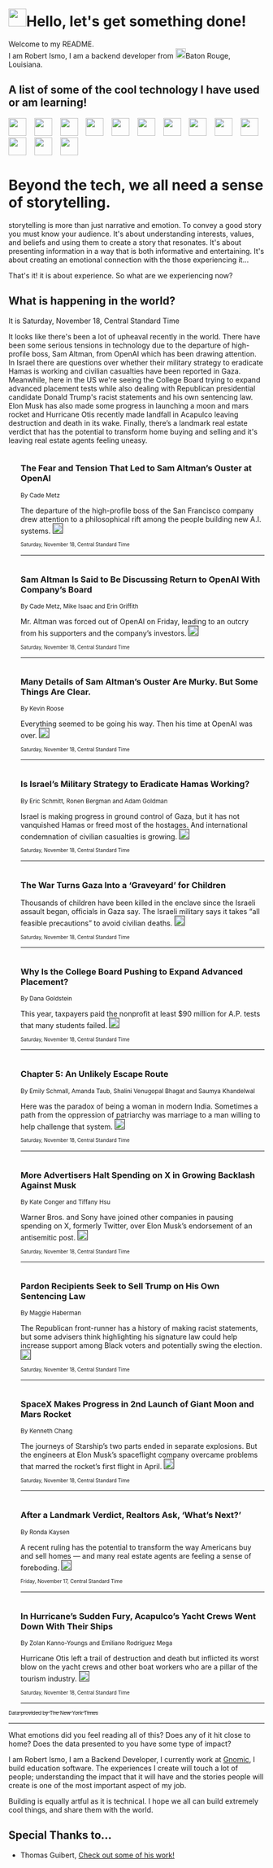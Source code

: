 <h1><img src="https://emojis.slackmojis.com/emojis/images/1643514375/3493/hot-coffee.gif?1643514375" width="35"/>Hello, let's get something done!</h1>

<p>Welcome to my README.<br/>
I am Robert Ismo, I am a backend developer from <img src="https://emojis.slackmojis.com/emojis/images/1638395689/50435/moulin_rouge.png?1638395689" width="20"/>Baton Rouge, Louisiana.</p>
<h2>A list of some of the cool technology I have used or am learning!</h2>
<p>
<img src="https://emojis.slackmojis.com/emojis/images/1643516091/21142/meow_bongotap.gif?1643516091" width="35" alt="">
<img src="https://img.shields.io/badge/Favorite%20Frontend%20Framework-SvelteKit-f83903" alt="">
<img src="https://img.shields.io/badge/Second%20Favorite-Vue-40b581" alt="">
<img src="https://img.shields.io/badge/Most%20Used%20Runtime-Nodejs-78b061" alt="">
<img src="https://emojis.slackmojis.com/emojis/images/1643517416/34482/fire.gif?1643517416" width="35" alt="">
<img src="https://img.shields.io/badge/Javascript%20But%20Better-Typescript-0078ca" alt="">
<img src="https://img.shields.io/badge/Favorite%20Language-Elixir-3e244d" alt="">
<img src="https://img.shields.io/badge/Containerize%20Everything-Docker-6ac9ef" alt="">
<img src="https://emojis.slackmojis.com/emojis/images/1643514596/5999/meow_party.gif?1643514596" width="35" alt="">
<img src="https://img.shields.io/badge/API%20Love%20Language-Graphql-de32a5" alt="">
<img src="https://img.shields.io/badge/Our%20Favorite%20Version%20Controller-Git-e94f33" alt="">
<img src="https://img.shields.io/badge/Favorite%20Database-Redis-d42d1d" alt="">
<img src="https://emojis.slackmojis.com/emojis/images/1643514559/5584/deployparrot.gif?1643514559" width="35" alt="">
<img src="https://img.shields.io/badge/Container%20Interstate-RabbitMQ-f66200" alt="">
<img src="https://img.shields.io/badge/Gotta%20Learn-Kubernetes-316adf" alt="">
<img src="https://img.shields.io/badge/Really%20Mature%20Now-WASM-654fef" alt="">
<img src="https://emojis.slackmojis.com/emojis/images/1666642497/61942/dance_vibe.gif?1666642497" width="35" alt="">
<img src="https://img.shields.io/badge/For%20My%20M1-ARM64-657d96" alt="">
<img src="https://img.shields.io/badge/Loving%20This%20So%20Much-TailwindCSS-17bcb5" alt="">
<img src="https://img.shields.io/badge/Cool%20Build%20Tool-Vite-f9cb24" alt="">
<img src="https://emojis.slackmojis.com/emojis/images/1669231376/62819/working-on-it.gif?1669231376" width="35" alt="">
<img src="https://img.shields.io/badge/Fun%20and%20Easy%20Database-MongoDB-5f8c49" alt="">
<img src="https://img.shields.io/badge/JS%20Life%20Support-NPM-c73737" alt="">
<img src="https://img.shields.io/badge/I%20Liked%20It-DynamoDB-0073b9" alt="">
<img src="https://emojis.slackmojis.com/emojis/images/1643514045/46/question.gif?1643514045" width="35" alt="">
<img src="https://img.shields.io/badge/cool-React-60d6f9" alt="">
<img src="https://img.shields.io/badge/Future%20Big%20Project-Lambda-f37e00" alt="">
<img src="https://img.shields.io/badge/NPM%20But%20Better-PNPM-f1aa07" alt="">
<img src="https://emojis.slackmojis.com/emojis/images/1643514943/9662/fbwow.gif?1643514943" width="35" alt="">
<img src="https://img.shields.io/badge/First%20Language-C-662079" alt="">
<img src="https://img.shields.io/badge/Where%20I%20Deploy%20Frontend-Vercel-000000" alt="">
<img src="https://img.shields.io/badge/Who%20Does%20not%20Want%20an%20App-Swift-f9492a" alt="">
<img src="https://emojis.slackmojis.com/emojis/images/1643514058/151/javascript.png?1643514058" width="35" alt="">
<img src="https://img.shields.io/badge/cool-Python-fbd542" alt="">
<img src="https://img.shields.io/badge/Favorite%20Something-Stripe-656cdc" alt="">
<img src="https://img.shields.io/badge/Of%20Course-HTML5-ed6327" alt="">
<img src="https://emojis.slackmojis.com/emojis/images/1660415405/60731/bomb.gif?1660415405" width="35" alt="">
<img src="https://img.shields.io/badge/hate-CSS-2964ec" alt="">
<img src="https://img.shields.io/badge/Learning-CircleCI-141215" alt="">
<img src="https://img.shields.io/badge/Learning-Rust-fbbb3b" alt="">
<img src="https://emojis.slackmojis.com/emojis/images/1660415397/60712/writing-hand.gif?1660415397" width="35" alt="">
<img src="https://img.shields.io/badge/Dev%20Browser%20of%20Choice-Firefox-cc4e26" alt="">
<img src="https://img.shields.io/badge/Recoverying%20From%20Windows-UNIX-1781e3" alt="">
<img src="https://img.shields.io/badge/LOVE-LogSeq-90c1c2" alt="">
<img src="https://emojis.slackmojis.com/emojis/images/1643514066/223/kirby.gif?1643514066" width="35" alt="">
<img src="https://img.shields.io/badge/Daily%20Driver-MacOS-e6e6e8" alt="">
<img src="https://img.shields.io/badge/Git%20Server-Github-000000" alt="">
<img src="https://img.shields.io/badge/enjoyable-EC2-f17428" alt="">
<img src="https://emojis.slackmojis.com/emojis/images/1643514239/2069/excited.gif?1643514239" width="35" alt="">
</p>
<h1>Beyond the tech, we all need a sense of storytelling.</h1>
<p>storytelling is more than just narrative and emotion. To convey a good story you must know your audience. It's about understanding interests, values, and beliefs and using them to create a story that resonates. It's about presenting information in a way that is both informative and entertaining. It's about creating an emotional connection with the those experiencing it...</p>
<p>That's it! it is about experience. So what are we experiencing now?</p>
<h2>What is happening in the world?</h2>
<p>It is Saturday, November 18, Central Standard Time</p>
<p>
It looks like there&#39;s been a lot of upheaval recently in the world. There have been some serious tensions in technology due to the departure of high-profile boss, Sam Altman, from OpenAI which has been drawing attention. In Israel there are questions over whether their military strategy to eradicate Hamas is working and civilian casualties have been reported in Gaza. Meanwhile, here in the US we&#39;re seeing the College Board trying to expand advanced placement tests while also dealing with Republican presidential candidate Donald Trump&#39;s racist statements and his own sentencing law. Elon Musk has also made some progress in launching a moon and mars rocket and Hurricane Otis recently made landfall in Acapulco leaving destruction and death in its wake. Finally, there’s a landmark real estate verdict that has the potential to transform home buying and selling and it&#39;s leaving real estate agents feeling uneasy.</p>
<ol>
<img src="https://img.shields.io/badge/-technology-blue" alt="">
<h3>The Fear and Tension That Led to Sam Altman’s Ouster at OpenAI</h3>
<sub>By Cade Metz</sub>
<p>The departure of the high-profile boss of the San Francisco company drew attention to a philosophical rift among the people building new A.I. systems.  <a href=""><img src="https://developer.nytimes.com/files/poweredby_nytimes_30b.png?v=1583354208352" height="20"></a></p>
<sub><sub>Saturday, November 18, Central Standard Time</sub></sub>
<hr/>
<img src="https://img.shields.io/badge/-technology-blue" alt="">
<h3>Sam Altman Is Said to Be Discussing Return to OpenAI With Company’s Board</h3>
<sub>By Cade Metz, Mike Isaac and Erin Griffith</sub>
<p>Mr. Altman was forced out of OpenAI on Friday, leading to an outcry from his supporters and the company’s investors.  <a href=""><img src="https://developer.nytimes.com/files/poweredby_nytimes_30b.png?v=1583354208352" height="20"></a></p>
<sub><sub>Saturday, November 18, Central Standard Time</sub></sub>
<hr/>
<img src="https://img.shields.io/badge/-technology-blue" alt="">
<h3>Many Details of Sam Altman’s Ouster Are Murky. But Some Things Are Clear.</h3>
<sub>By Kevin Roose</sub>
<p>Everything seemed to be going his way. Then his time at OpenAI was over.  <a href=""><img src="https://developer.nytimes.com/files/poweredby_nytimes_30b.png?v=1583354208352" height="20"></a></p>
<sub><sub>Saturday, November 18, Central Standard Time</sub></sub>
<hr/>
<img src="https://img.shields.io/badge/-world-blue" alt="">
<h3>Is Israel’s Military Strategy to Eradicate Hamas Working?</h3>
<sub>By Eric Schmitt, Ronen Bergman and Adam Goldman</sub>
<p>Israel is making progress in ground control of Gaza, but it has not vanquished Hamas or freed most of the hostages. And international condemnation of civilian casualties is growing.  <a href=""><img src="https://developer.nytimes.com/files/poweredby_nytimes_30b.png?v=1583354208352" height="20"></a></p>
<sub><sub>Saturday, November 18, Central Standard Time</sub></sub>
<hr/>
<img src="https://img.shields.io/badge/-world-blue" alt="">
<h3>The War Turns Gaza Into a ‘Graveyard’ for Children</h3>
<sub></sub>
<p>Thousands of children have been killed in the enclave since the Israeli assault began, officials in Gaza say. The Israeli military says it takes “all feasible precautions” to avoid civilian deaths.  <a href=""><img src="https://developer.nytimes.com/files/poweredby_nytimes_30b.png?v=1583354208352" height="20"></a></p>
<sub><sub>Saturday, November 18, Central Standard Time</sub></sub>
<hr/>
<img src="https://img.shields.io/badge/-us-blue" alt="">
<h3>Why Is the College Board Pushing to Expand Advanced Placement?</h3>
<sub>By Dana Goldstein</sub>
<p>This year, taxpayers paid the nonprofit at least $90 million for A.P. tests that many students failed.  <a href=""><img src="https://developer.nytimes.com/files/poweredby_nytimes_30b.png?v=1583354208352" height="20"></a></p>
<sub><sub>Saturday, November 18, Central Standard Time</sub></sub>
<hr/>
<img src="https://img.shields.io/badge/-world-blue" alt="">
<h3>Chapter 5: An Unlikely Escape Route</h3>
<sub>By Emily Schmall, Amanda Taub, Shalini Venugopal Bhagat and Saumya Khandelwal</sub>
<p>Here was the paradox of being a woman in modern India. Sometimes a path from the oppression of patriarchy was marriage to a man willing to help challenge that system.  <a href=""><img src="https://developer.nytimes.com/files/poweredby_nytimes_30b.png?v=1583354208352" height="20"></a></p>
<sub><sub>Saturday, November 18, Central Standard Time</sub></sub>
<hr/>
<img src="https://img.shields.io/badge/-technology-blue" alt="">
<h3>More Advertisers Halt Spending on X in Growing Backlash Against Musk</h3>
<sub>By Kate Conger and Tiffany Hsu</sub>
<p>Warner Bros. and Sony have joined other companies in pausing spending on X, formerly Twitter, over Elon Musk’s endorsement of an antisemitic post.  <a href=""><img src="https://developer.nytimes.com/files/poweredby_nytimes_30b.png?v=1583354208352" height="20"></a></p>
<sub><sub>Saturday, November 18, Central Standard Time</sub></sub>
<hr/>
<img src="https://img.shields.io/badge/-us-blue" alt="">
<h3>Pardon Recipients Seek to Sell Trump on His Own Sentencing Law</h3>
<sub>By Maggie Haberman</sub>
<p>The Republican front-runner has a history of making racist statements, but some advisers think highlighting his signature law could help increase support among Black voters and potentially swing the election.  <a href=""><img src="https://developer.nytimes.com/files/poweredby_nytimes_30b.png?v=1583354208352" height="20"></a></p>
<sub><sub>Saturday, November 18, Central Standard Time</sub></sub>
<hr/>
<img src="https://img.shields.io/badge/-science-blue" alt="">
<h3>SpaceX Makes Progress in 2nd Launch of Giant Moon and Mars Rocket</h3>
<sub>By Kenneth Chang</sub>
<p>The journeys of Starship’s two parts ended in separate explosions. But the engineers at Elon Musk’s spaceflight company overcame problems that marred the rocket’s first flight in April.  <a href=""><img src="https://developer.nytimes.com/files/poweredby_nytimes_30b.png?v=1583354208352" height="20"></a></p>
<sub><sub>Saturday, November 18, Central Standard Time</sub></sub>
<hr/>
<img src="https://img.shields.io/badge/-realestate-blue" alt="">
<h3>After a Landmark Verdict, Realtors Ask, ‘What’s Next?’</h3>
<sub>By Ronda Kaysen</sub>
<p>A recent ruling has the potential to transform the way Americans buy and sell homes — and many real estate agents are feeling a sense of foreboding.  <a href=""><img src="https://developer.nytimes.com/files/poweredby_nytimes_30b.png?v=1583354208352" height="20"></a></p>
<sub><sub>Friday, November 17, Central Standard Time</sub></sub>
<hr/>
<img src="https://img.shields.io/badge/-world-blue" alt="">
<h3>In Hurricane’s Sudden Fury, Acapulco’s Yacht Crews Went Down With Their Ships</h3>
<sub>By Zolan Kanno-Youngs and Emiliano Rodríguez Mega</sub>
<p>Hurricane Otis left a trail of destruction and death but inflicted its worst blow on the yacht crews and other boat workers who are a pillar of the tourism industry.  <a href=""><img src="https://developer.nytimes.com/files/poweredby_nytimes_30b.png?v=1583354208352" height="20"></a></p>
<sub><sub>Saturday, November 18, Central Standard Time</sub></sub>
<hr/>
</ol>
<a href="https://developer.nytimes.com"><sub><sub>Data provided by The New York Times</sub></sub></a>
<hr/>
<p>What emotions did you feel reading all of this? Does any of it hit close to home? Does the data presented to you have some type of impact?</p>
<p>I am Robert Ismo, I am a Backend Developer, I currently work at <a href="https://gnomic.education/">Gnomic</a>, I build education software. The experiences I create will touch a lot of people; understanding the impact that it will have and the stories people will create is one of the most important aspect of my job.</p>
<p>Building is equally artful as it is technical. I hope we all can build extremely cool things, and share them with the world.</p>
<h2>Special Thanks to...</h2>
<ul>
<li>Thomas Guibert, <a href="https://github.com/thmsgbrt/thmsgbrt">Check out some of his work!</a></li>
</ul>